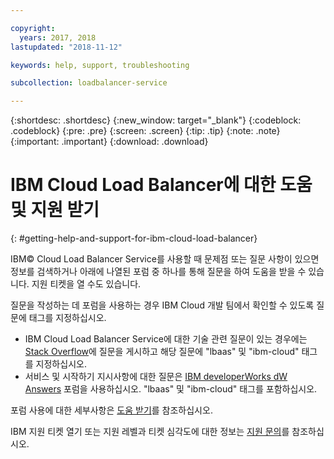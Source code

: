 ```yaml
---

copyright:
  years: 2017, 2018
lastupdated: "2018-11-12"

keywords: help, support, troubleshooting

subcollection: loadbalancer-service

---
```


{:shortdesc: .shortdesc}
{:new_window: target="_blank"}
{:codeblock: .codeblock}
{:pre: .pre}
{:screen: .screen}
{:tip: .tip}
{:note: .note}
{:important: .important}
{:download: .download}

# IBM Cloud Load Balancer에 대한 도움 및 지원 받기
{: #getting-help-and-support-for-ibm-cloud-load-balancer}

IBM© Cloud Load Balancer Service를 사용할 때 문제점 또는 질문 사항이 있으면 정보를 검색하거나 아래에 나열된 포럼 중 하나를 통해 질문을 하여 도움을 받을 수 있습니다. 지원 티켓을 열 수도 있습니다.

질문을 작성하는 데 포럼을 사용하는 경우 IBM Cloud 개발 팀에서 확인할 수 있도록 질문에 태그를 지정하십시오.

* IBM Cloud Load Balancer Service에 대한 기술 관련 질문이 있는 경우에는 [Stack Overflow](https://stackoverflow.com/search?q=lbaas+ibm-cloud)에 질문을 게시하고 해당 질문에 "lbaas" 및 "ibm-cloud" 태그를 지정하십시오.
* 서비스 및 시작하기 지시사항에 대한 질문은 [IBM developerWorks dW Answers](https://developer.ibm.com/answers/topics/lbaas.html?smartspace=ibm-cloud) 포럼을 사용하십시오. "lbaas" 및 "ibm-cloud" 태그를 포함하십시오.

포럼 사용에 대한 세부사항은 [도움 받기](https://{DomainName}/docs/get-support?topic=get-support-using-avatar)를 참조하십시오.

IBM 지원 티켓 열기 또는 지원 레벨과 티켓 심각도에 대한 정보는 [지원 문의](/docs/get-support?topic=get-support-contacting-bluemix-support-dedicated-local)를 참조하십시오.
